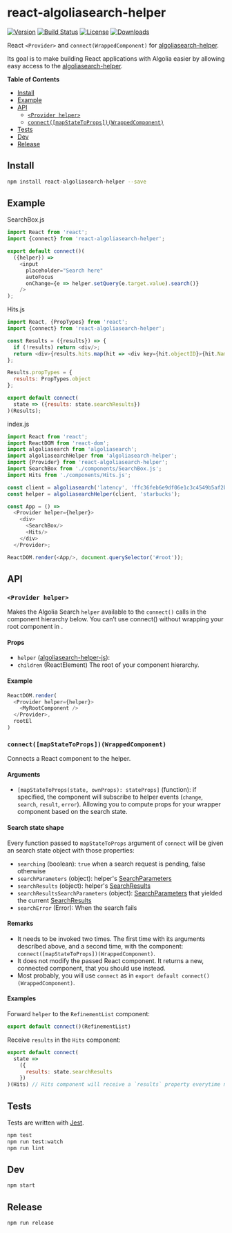 # react-algoliasearch-helper

[![Version][version-svg]][package-url] [![Build Status][travis-svg]][travis-url] [![License][license-image]][license-url] [![Downloads][downloads-image]][downloads-url]

React `<Provider>` and `connect(WrappedComponent)` for [algoliasearch-helper](https://community.algolia.com/algoliasearch-helper-js/).

Its goal is to make building React applications with Algolia easier by allowing easy
access to the [algoliasearch-helper](https://community.algolia.com/algoliasearch-helper-js/).

<!-- START doctoc generated TOC please keep comment here to allow auto update -->
<!-- DON'T EDIT THIS SECTION, INSTEAD RE-RUN doctoc TO UPDATE -->
**Table of Contents**

- [Install](#install)
- [Example](#example)
- [API](#api)
  - [`<Provider helper>`](#provider-helper)
  - [`connect([mapStateToProps])(WrappedComponent)`](#connectmapstatetopropswrappedcomponent)
- [Tests](#tests)
- [Dev](#dev)
- [Release](#release)

<!-- END doctoc generated TOC please keep comment here to allow auto update -->

## Install

```sh
npm install react-algoliasearch-helper --save
```

## Example

SearchBox.js
```js
import React from 'react';
import {connect} from 'react-algoliasearch-helper';

export default connect()(
  ({helper}) =>
    <input
      placeholder="Search here"
      autoFocus
      onChange={e => helper.setQuery(e.target.value).search()}
    />
);
```

Hits.js
```js
import React, {PropTypes} from 'react';
import {connect} from 'react-algoliasearch-helper';

const Results = ({results}) => {
  if (!results) return <div/>;
  return <div>{results.hits.map(hit => <div key={hit.objectID}>{hit.Name}</div>)}</div>;
};

Results.propTypes = {
  results: PropTypes.object
};

export default connect(
  state => ({results: state.searchResults})
)(Results);
```

index.js
```js
import React from 'react';
import ReactDOM from 'react-dom';
import algoliasearch from 'algoliasearch';
import algoliasearchHelper from 'algoliasearch-helper';
import {Provider} from 'react-algoliasearch-helper';
import SearchBox from './components/SearchBox.js';
import Hits from './components/Hits.js';

const client = algoliasearch('latency', 'ffc36feb6e9df06e1c3c4549b5af2b31');
const helper = algoliasearchHelper(client, 'starbucks');

const App = () =>
  <Provider helper={helper}>
    <div>
      <SearchBox/>
      <Hits/>
    </div>
  </Provider>;

ReactDOM.render(<App/>, document.querySelector('#root'));
```

## API

### `<Provider helper>`

Makes the Algolia Search `helper` available to the `connect()` calls in the component hierarchy below. You can’t use connect() without wrapping your root component in <Provider>.

#### Props

* `helper` ([algoliasearch-helper-js](https://github.com/algolia/algoliasearch-helper-js)):
* `children` (ReactElement) The root of your component hierarchy.

#### Example

```js
ReactDOM.render(
  <Provider helper={helper}>
    <MyRootComponent />
  </Provider>,
  rootEl
)
```

### `connect([mapStateToProps])(WrappedComponent)`

Connects a React component to the helper.

#### Arguments

* `[mapStateToProps(state, ownProps): stateProps]` (function): if specified, the component will subscribe to helper events (`change`, `search`, `result`, `error`). Allowing you to compute props for your wrapper component based on the search state.

#### Search state shape

Every function passed to `mapStateToProps` argument of `connect` will be given an search state object with those properties:
* `searching` (boolean): `true` when a search request is pending, false otherwise
* `searchParameters` (object): helper's [SearchParameters](https://community.algolia.com/algoliasearch-helper-js/docs/SearchParameters.html)
* `searchResults` (object): helper's [SearchResults](https://community.algolia.com/algoliasearch-helper-js/docs/SearchResults.html)
* `searchResultsSearchParameters` (object): [SearchParameters](https://community.algolia.com/algoliasearch-helper-js/docs/SearchParameters.html) that yielded the current [SearchResults](https://community.algolia.com/algoliasearch-helper-js/docs/SearchResults.html)
* `searchError` (Error): When the search fails

#### Remarks

* It needs to be invoked two times. The first time with its arguments described above, and a second time, with the component: `connect([mapStateToProps])(WrappedComponent)`.
* It does not modify the passed React component. It returns a new, connected component, that you should use instead.
* Most probably, you will use `connect` as in `export default connect()(WrappedComponent)`.

#### Examples

Forward `helper` to the `RefinementList` component:
```js
export default connect()(RefinementList)
```

Receive `results` in the `Hits` component:
```js
export default connect(
  state =>
    ({
      results: state.searchResults
    })
)(Hits) // Hits component will receive a `results` property everytime new results are available
```

## Tests

Tests are written with [Jest](http://facebook.github.io/jest/).

```sh
npm test
npm run test:watch
npm run lint
```

## Dev

```sh
npm start
```

## Release

```sh
npm run release
```

[version-svg]: https://img.shields.io/npm/v/react-algoliasearch-helper.svg?style=flat-square
[package-url]: https://npmjs.org/package/react-algoliasearch-helper
[travis-svg]: https://img.shields.io/travis/algolia/react-algoliasearch-helper/master.svg?style=flat-square
[travis-url]: https://travis-ci.org/algolia/react-algoliasearch-helper
[license-image]: http://img.shields.io/badge/license-MIT-green.svg?style=flat-square
[license-url]: LICENSE
[downloads-image]: https://img.shields.io/npm/dm/react-algoliasearch-helper.svg?style=flat-square
[downloads-url]: http://npm-stat.com/charts.html?package=react-algoliasearch-helper
